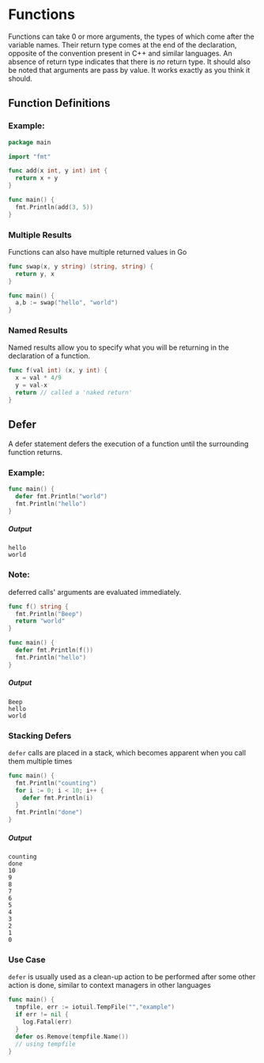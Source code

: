 # Functions

Functions can take 0 or more arguments, the types of which come after the
variable names. Their return type comes at the end of the declaration,
opposite of the convention present in C++ and similar languages.
An absence of return type indicates that there is *no* return type. It should
also be noted that arguments are pass by value. It works exactly as you think
it should.

## Function Definitions

### Example:
```go
package main

import "fmt"

func add(x int, y int) int {
  return x + y
}

func main() {
  fmt.Println(add(3, 5))
}
```

### Multiple Results
Functions can also have multiple returned values in Go
```go
func swap(x, y string) (string, string) {
  return y, x
}

func main() {
  a,b := swap("hello", "world")
}
```

### Named Results
Named results allow you to specify what you will be returning
in the declaration of a function.
```go
func f(val int) (x, y int) {
  x = val * 4/9
  y = val-x
  return // called a 'naked return'
}
```

## Defer
A defer statement defers the execution of a function until the
surrounding function returns.

### Example:
```go
func main() {
  defer fmt.Println("world")
  fmt.Println("hello")
}
```
##### Output
```
hello
world
```

### Note:
deferred calls' arguments are evaluated immediately.
```go
func f() string {
  fmt.Println("Beep")
  return "world"
}

func main() {
  defer fmt.Println(f())
  fmt.Println("hello")
}
```
##### Output
```
Beep
hello
world
```

### Stacking Defers
`defer` calls are placed in a stack, which becomes apparent when you call them
multiple times
```go
func main() {
  fmt.Println("counting")
  for i := 0; i < 10; i++ {
    defer fmt.Println(i)
  }
  fmt.Println("done")
}
```
##### Output
```
counting
done
10
9
8
7
6
5
4
3
2
1
0
```
### Use Case
`defer` is usually used as a clean-up action to be performed after
some other action is done, similar to context managers in other languages
```go
func main() {
  tmpfile, err := iotuil.TempFile("","example")
  if err != nil {
    log.Fatal(err)
  }
  defer os.Remove(tempfile.Name())
  // using tempfile
}
```
